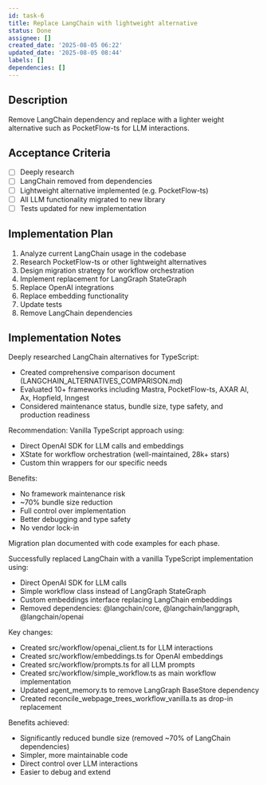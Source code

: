 ```yaml
---
id: task-6
title: Replace LangChain with lightweight alternative
status: Done
assignee: []
created_date: '2025-08-05 06:22'
updated_date: '2025-08-05 08:44'
labels: []
dependencies: []
---
```


## Description

Remove LangChain dependency and replace with a lighter weight alternative such as PocketFlow-ts for LLM interactions.

## Acceptance Criteria

- [ ] Deeply research
- [ ] LangChain removed from dependencies
- [ ] Lightweight alternative implemented (e.g. PocketFlow-ts)
- [ ] All LLM functionality migrated to new library
- [ ] Tests updated for new implementation

## Implementation Plan

1. Analyze current LangChain usage in the codebase
2. Research PocketFlow-ts or other lightweight alternatives
3. Design migration strategy for workflow orchestration
4. Implement replacement for LangGraph StateGraph
5. Replace OpenAI integrations
6. Replace embedding functionality
7. Update tests
8. Remove LangChain dependencies

## Implementation Notes

Deeply researched LangChain alternatives for TypeScript:

- Created comprehensive comparison document (LANGCHAIN_ALTERNATIVES_COMPARISON.md)
- Evaluated 10+ frameworks including Mastra, PocketFlow-ts, AXAR AI, Ax, Hopfield, Inngest
- Considered maintenance status, bundle size, type safety, and production readiness

Recommendation: Vanilla TypeScript approach using:

- Direct OpenAI SDK for LLM calls and embeddings
- XState for workflow orchestration (well-maintained, 28k+ stars)
- Custom thin wrappers for our specific needs

Benefits:

- No framework maintenance risk
- ~70% bundle size reduction
- Full control over implementation
- Better debugging and type safety
- No vendor lock-in

Migration plan documented with code examples for each phase.

Successfully replaced LangChain with a vanilla TypeScript implementation using:
- Direct OpenAI SDK for LLM calls
- Simple workflow class instead of LangGraph StateGraph
- Custom embeddings interface replacing LangChain embeddings
- Removed dependencies: @langchain/core, @langchain/langgraph, @langchain/openai

Key changes:
- Created src/workflow/openai_client.ts for LLM interactions
- Created src/workflow/embeddings.ts for OpenAI embeddings
- Created src/workflow/prompts.ts for all LLM prompts
- Created src/workflow/simple_workflow.ts as main workflow implementation
- Updated agent_memory.ts to remove LangGraph BaseStore dependency
- Created reconcile_webpage_trees_workflow_vanilla.ts as drop-in replacement

Benefits achieved:
- Significantly reduced bundle size (removed ~70% of LangChain dependencies)
- Simpler, more maintainable code
- Direct control over LLM interactions
- Easier to debug and extend
